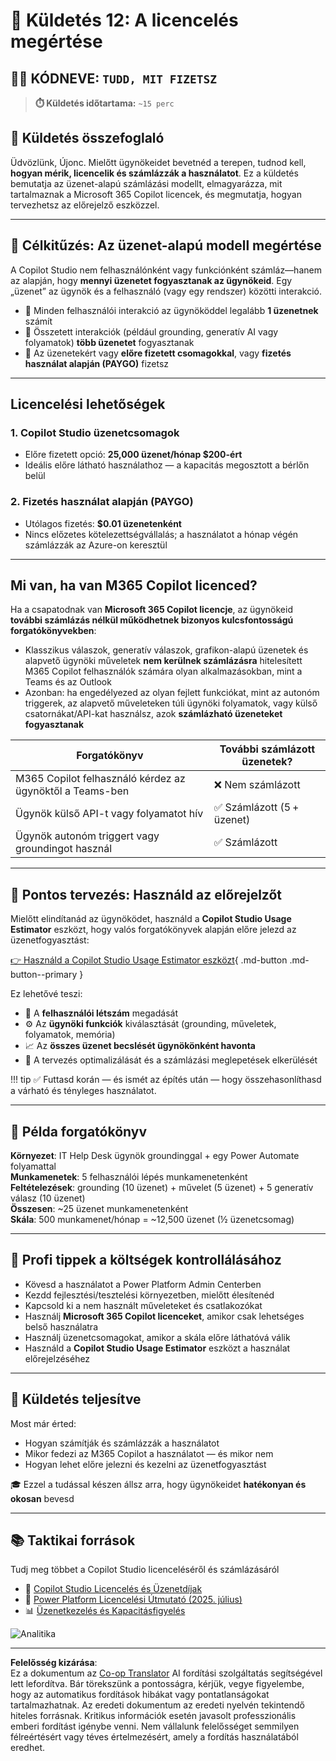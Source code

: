<!--
CO_OP_TRANSLATOR_METADATA:
{
  "original_hash": "6f05e50f132514dcd264bd48fae3f1ef",
  "translation_date": "2025-10-20T17:38:52+00:00",
  "source_file": "docs/recruit/12-understanding-licensing/README.md",
  "language_code": "hu"
}
-->
# 🚨 Küldetés 12: A licencelés megértése

## 🕵️‍♂️ KÓDNEVE: `TUDD, MIT FIZETSZ`

> **⏱️ Küldetés időtartama:** `~15 perc`

## 🎯 Küldetés összefoglaló

Üdvözlünk, Újonc. Mielőtt ügynökeidet bevetnéd a terepen, tudnod kell, **hogyan mérik, licencelik és számlázzák a használatot**. Ez a küldetés bemutatja az üzenet-alapú számlázási modellt, elmagyarázza, mit tartalmaznak a Microsoft 365 Copilot licencek, és megmutatja, hogyan tervezhetsz az előrejelző eszközzel.

---

## 🎯 Célkitűzés: Az üzenet-alapú modell megértése

A Copilot Studio nem felhasználónként vagy funkciónként számláz—hanem az alapján, hogy **mennyi üzenetet fogyasztanak az ügynökeid**. Egy „üzenet” az ügynök és a felhasználó (vagy egy rendszer) közötti interakció.

- 💬 Minden felhasználói interakció az ügynököddel legalább **1 üzenetnek** számít
- 🔄 Összetett interakciók (például grounding, generatív AI vagy folyamatok) **több üzenetet** fogyasztanak
- 💼 Az üzenetekért vagy **előre fizetett csomagokkal**, vagy **fizetés használat alapján (PAYGO)** fizetsz

---

## Licencelési lehetőségek

### 1. **Copilot Studio üzenetcsomagok**

- Előre fizetett opció: **25,000 üzenet/hónap $200-ért**
- Ideális előre látható használathoz — a kapacitás megosztott a bérlőn belül

### 2. **Fizetés használat alapján (PAYGO)**

- Utólagos fizetés: **$0.01 üzenetenként**
- Nincs előzetes kötelezettségvállalás; a használatot a hónap végén számlázzák az Azure-on keresztül

---

## Mi van, ha van M365 Copilot licenced?

Ha a csapatodnak van **Microsoft 365 Copilot licencje**, az ügynökeid **további számlázás nélkül működhetnek bizonyos kulcsfontosságú forgatókönyvekben**:

- Klasszikus válaszok, generatív válaszok, grafikon-alapú üzenetek és alapvető ügynöki műveletek **nem kerülnek számlázásra** hitelesített M365 Copilot felhasználók számára olyan alkalmazásokban, mint a Teams és az Outlook  
- Azonban: ha engedélyezed az olyan fejlett funkciókat, mint az autonóm triggerek, az alapvető műveleteken túli ügynöki folyamatok, vagy külső csatornákat/API-kat használsz, azok **számlázható üzeneteket fogyasztanak**

| Forgatókönyv                                | További számlázott üzenetek?                 |
|---------------------------------------------|----------------------------------------------|
| M365 Copilot felhasználó kérdez az ügynöktől a Teams-ben | ❌ Nem számlázott                              |
| Ügynök külső API-t vagy folyamatot hív      | ✅ Számlázott (5 + üzenet)                    |
| Ügynök autonóm triggert vagy groundingot használ | ✅ Számlázott                                 |

---

## 🧮 Pontos tervezés: Használd az előrejelzőt

Mielőtt elindítanád az ügynöködet, használd a **Copilot Studio Usage Estimator** eszközt, hogy valós forgatókönyvek alapján előre jelezd az üzenetfogyasztást:

[👉 Használd a Copilot Studio Usage Estimator eszközt](https://aka.ms/mcs-estimator){ .md-button .md-button--primary }

Ez lehetővé teszi:

- 🔢 A **felhasználói létszám** megadását
- ⚙️ Az **ügynöki funkciók** kiválasztását (grounding, műveletek, folyamatok, memória)
- 📈 Az **összes üzenet becslését ügynökönként havonta**
- 🧠 A tervezés optimalizálását és a számlázási meglepetések elkerülését

!!! tip
    ✅ Futtasd korán — és ismét az építés után — hogy összehasonlíthasd a várható és tényleges használatot.

---

## 💼 Példa forgatókönyv

**Környezet**: IT Help Desk ügynök groundinggal + egy Power Automate folyamattal  
**Munkamenetek**: 5 felhasználói lépés munkamenetenként  
**Feltételezések**: grounding (10 üzenet) + művelet (5 üzenet) + 5 generatív válasz (10 üzenet)  
**Összesen**: ~25 üzenet munkamenetenként  
**Skála**: 500 munkamenet/hónap = ~12,500 üzenet (½ üzenetcsomag)

---

## 🧠 Profi tippek a költségek kontrollálásához

- Kövesd a használatot a Power Platform Admin Centerben
- Kezdd fejlesztési/tesztelési környezetben, mielőtt élesítenéd
- Kapcsold ki a nem használt műveleteket és csatlakozókat
- Használj **Microsoft 365 Copilot licenceket**, amikor csak lehetséges belső használatra
- Használj üzenetcsomagokat, amikor a skála előre láthatóvá válik
- Használd a **Copilot Studio Usage Estimator** eszközt a használat előrejelzéséhez

---

## 🏁 Küldetés teljesítve

Most már érted:

- Hogyan számítják és számlázzák a használatot
- Mikor fedezi az M365 Copilot a használatot — és mikor nem
- Hogyan lehet előre jelezni és kezelni az üzenetfogyasztást

🎓 Ezzel a tudással készen állsz arra, hogy ügynökeidet **hatékonyan és okosan** bevesd

---

## 📚 Taktikai források

Tudj meg többet a Copilot Studio licenceléséről és számlázásáról

- 📄 [Copilot Studio Licencelés és Üzenetdíjak](https://learn.microsoft.com/microsoft-copilot-studio/billing-licensing?WT.mc_id=power-170631-apdunnam)
- 📘 [Power Platform Licencelési Útmutató (2025. július)](https://cdn-dynmedia-1.microsoft.com/is/content/microsoftcorp//microsoft/bade/documents/products-and-services/en-us/bizapps/Power-Platform-Licensing-Guide-July-2025.pdf?WT.mc_id=power-170631-apdunnam)
- 📊 [Üzenetkezelés és Kapacitásfigyelés](https://learn.microsoft.com/power-platform/admin/manage-copilot-studio-messages-capacity?WT.mc_id=power-170631-apdunnam)

<img src="https://m365-visitor-stats.azurewebsites.net/agent-academy/recruit/12-understanding-licensing" alt="Analitika" />

---

**Felelősség kizárása**:  
Ez a dokumentum az [Co-op Translator](https://github.com/Azure/co-op-translator) AI fordítási szolgáltatás segítségével lett lefordítva. Bár törekszünk a pontosságra, kérjük, vegye figyelembe, hogy az automatikus fordítások hibákat vagy pontatlanságokat tartalmazhatnak. Az eredeti dokumentum az eredeti nyelvén tekintendő hiteles forrásnak. Kritikus információk esetén javasolt professzionális emberi fordítást igénybe venni. Nem vállalunk felelősséget semmilyen félreértésért vagy téves értelmezésért, amely a fordítás használatából eredhet.